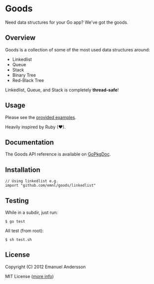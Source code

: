 # Goods

Need data structures for your Go app? We've got the goods.

## Overview

Goods is a collection of some of the most used data structures around:

* Linkedlist
* Queue
* Stack
* Binary Tree
* Red-Black Tree

Linkedlist, Queue, and Stack is completely **thread-safe**!

## Usage

Please see the [provided examples](http://github.com/emnl/goods/examples).

Heavily inspired by Ruby (♥).

## Documentation

The Goods API reference is available on [GoPkgDoc](http://go.pkgdoc.org/github.com/emnl/goods).

## Installation

	// Using linkedlist e.g.
	import "github.com/emnl/goods/linkedlist"
	

## Testing

While in a subdir, just run:

	$ go test
	
All test (from root):

	$ sh test.sh

## License

Copyright (C) 2012 Emanuel Andersson

MIT License ([more info](http://en.wikipedia.org/wiki/MIT_License))
